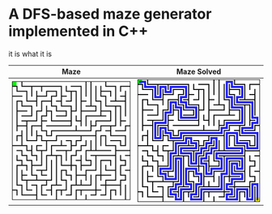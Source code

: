 # A DFS-based maze generator implemented in C++

it is what it is

Maze             |  Maze Solved
:-------------------------:|:-------------------------:
![](maze.png)  |  ![](maze_solved.png)
